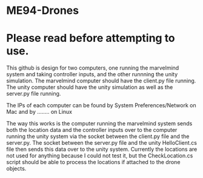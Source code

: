 # ME94-Drones

# Please read before attempting to use.

This github is design for two computers, one running the marvelmind system and taking controller inputs, and the other runnning the unity simulation. The marvelmind computer should have the client.py file running. The unity computer should have the unity simulation as well as the server.py file running. 

The IPs of each computer can be found by System Preferences/Network on Mac and by ........ on Linux

The way this works is the computer running the marvelmind system sends both the location data and the controller inputs over to the computer running the unity system via the socket between the client.py file and the server.py. The socket between the server.py file and the unity HelloClient.cs file then sends this data over to the unity system. Currently the locations are not used for anything because I could not test it, but the CheckLocation.cs script should be able to process the locations if attached to the drone objects.
